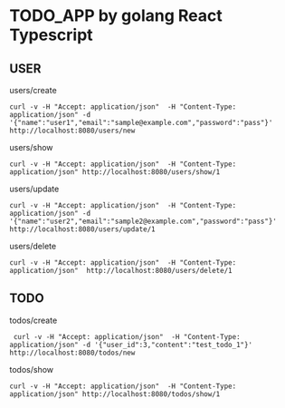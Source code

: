# TODO_APP by golang React Typescript

## USER

users/create

```
curl -v -H "Accept: application/json"  -H "Content-Type: application/json" -d '{"name":"user1","email":"sample@example.com","password":"pass"}' http://localhost:8080/users/new
```

users/show

```
curl -v -H "Accept: application/json"  -H "Content-Type: application/json" http://localhost:8080/users/show/1
```

users/update

```
curl -v -H "Accept: application/json"  -H "Content-Type: application/json" -d '{"name":"user2","email":"sample2@example.com","password":"pass"}' http://localhost:8080/users/update/1
```

users/delete

```
curl -v -H "Accept: application/json"  -H "Content-Type: application/json"  http://localhost:8080/users/delete/1
```

## TODO

todos/create

```
 curl -v -H "Accept: application/json"  -H "Content-Type: application/json" -d '{"user_id":3,"content":"test_todo_1"}' http://localhost:8080/todos/new
```

todos/show

```
curl -v -H "Accept: application/json"  -H "Content-Type: application/json" http://localhost:8080/todos/show/1
```
